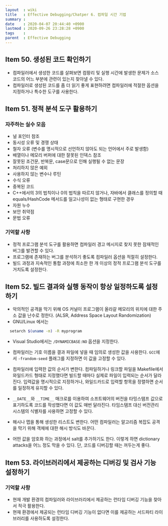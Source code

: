 ```yaml
---
layout  : wiki
title   : Effective Debugging/Chatper 6. 컴파일 시간 기법
summary :
date    : 2020-04-07 20:44:40 +0900
lastmod : 2020-09-26 23:28:28 +0900
tags    :
parent  : Effective Debugging
---
```

## Item 50. 생성된 코드 확인하기

- 컴파일러에서 생성한 코드를 살펴보면 컴팡리 및 실행 시간에 발생한 문제가 소스 코드의 어느 부분에 관련이 있는지 찾아낼 수 있다.
- 컴파일러로 생성된 코드를 좀 더 읽기 좋게 표현하려면 컴파일러에 적절한 옵션을 지정하거나 특수한 도구를 사용한다.

## Item 51. 정적 분석 도구 활용하기

### 자주하는 실수 모음

- 널 포인터 참조
- 동시성 오류 및 경쟁 상태
- 철자 오류 (변수를 명시적으로 선언하지 않아도 되는 언어에서 주로 발생함)
- 배열이나 메모리 버퍼에 대한 잘못된 인덱스 참조
- 잘못된 조건문, 반복문, case문으로 인해 실행될 수 없는 문장
- 처리하지 않은 예외
- 사용하지 않는 변수나 루틴
- 수식 오류
- 중복된 코드
- C++에서의 3의 법칙이나 0의 법칙을 따르지 않거나, 자바에서 클래스를 정의할 때 equals/HashCode 메서드를 일고나성이 없는 형태로 구현한 경우
- 자원 누수
- 보안 취약점
- 문법 오류

### 기억할 사항

- 정적 프로그램 분석 도구를 활용하면 컴파일러 경고 메시지로 찾지 못한 잠재적인 버그를 발견할 수 있다.
- 프로그램에 존재하는 버그를 분석하기 좋도록 컴파일러 옵션을 적절히 설정한다.
- 빌드 과정과 지속적인 통합 과정에 최소한 한 개 이상의 정적 프로그램 분석 도구를 거치도록 설정한다.

## Item 52. 빌드 결과와 실행 동작이 항상 일정하도록 설정하기
- 악의적인 공격을 막기 위해 OS 커널이 프로그램이 올라갈 메모리의 위치에 대한 주소 값을 난수로 정한다. (ALSR, Address Space Layout Randomization)
- GNU/Linux 에서는
```bash
  setarch $(uname -m) -R myprogram
```
- Visual Studio에서는 `/DYNAMICBASE:NO` 옵션을 지정한다.

- 컴파일러는 기호 이름을 결과 파일에 넣을 때 임의로 생성한 값을 사용한다. `GCC`에서 `-frandom-seed` 플래그를 지정하면 이 값을 고정할 수 있다.
- 컴파일러에 입력한 값의 순서가 변한다. 컴파일하거나 링크할 파일을 Makefile에서 와일드카드 형태로 지정했다면 빌드할 때마다 실제로 파일이 입력되는 순서가 달라진다. 입력값을 명시적으로 지정하거나, 와일드카드로 입력할 항목을 정렬하면 순서를 일정하게 유지할 수 있다.
- `__DATE__`와 `__TIME__` 매크로를 이용하여 소프트웨어의 버전을 타밍스탬프 값으로 표기하도록 코드를 작성했다면 이 값도 매번 달라진다. 타임스탬프 대신 버전관리 시스템의 식별자를 사용하면 고정할 수 있다.
- 해시나 맵을 통해 생성한 리스트도 변한다. 어떤 컴파일러는 알고리즘 복잡도 공격을 막기 위해 객체에 대한 해시 방식도 바꾼다.
- 어떤 값을 암호화 하는 과정에서 salt를 추가하기도 한다. 이렇게 하면 dictionary attacks을 어느 정도 막을 수 있다. 단, 코드를 디버깅할 때는 꺼두는게 좋다.

## Item 53. 라이브러리에서 제공하는 디버깅 및 검사 기능 설정하기
### 기억할 사항
 * 현재 개발 환경의 컴파일러와 라이브러리에서 제공하는 런타임 디버깅 기능을 찾아서 적극 활용한다.
 * 현재 환경에서 제공되는 런타임 디버깅 기능이 없다면 이를 제공하는 서드파티 라이브러리를 사용하도록 설정한다.
